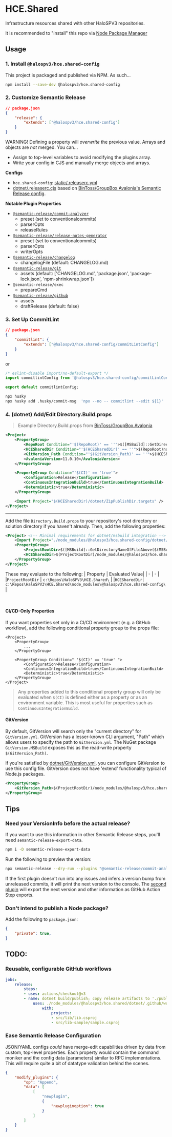 # HCE.Shared

Infrastructure resources shared with other HaloSPV3 repositories.

It is recommended to "install" this repo via [Node Package Manager](#npm)

## Usage

### 1. Install `@halospv3/hce.shared-config`

This project is packaged and published via NPM. As such...

```sh
npm install --save-dev @halospv3/hce.shared-config
```

### 2. Customize Semantic Release

```json
// package.json
{
	"release": {
		"extends": ["@halospv3/hce.shared-config"]
	}
}
```

WARNING! Defining a property will _overwrite_ the previous value. Arrays and objects are _not_
merged. You can...

- Assign to top-level variables to avoid modifying the plugins array.
- Write your config in CJS and manually merge objects and arrays.

**Configs**

- `hce.shared-config`: [static/.releaserc.yml](static/.releaserc.yml)
- [dotnet/.releaserc.cjs](dotnet/.releaserc.cjs) based on [BinToss/GroupBox.Avalonia's Semantic Release config](https://github.com/BinToss/GroupBox.Avalonia).

**Notable Plugin Properties**

- [`@semantic-release/commit-analyzer`](https://github.com/semantic-release/commit-analyzer#options)
	- preset (set to conventionalcommits)
	- parserOpts
	- releaseRules
- [`@semantic-release/release-notes-generator`](https://github.com/semantic-release/release-notes-generator#options)
	- preset (set to conventionalcommits)
	- parserOpts
	- writerOpts
- [`@semantic-release/changelog`](https://github.com/semantic-release/changelog#options)
	- changelogFile (default: CHANGELOG.md)
- [`@semantic-release/git`](https://github.com/semantic-release/git#options)
	- assets (default: ['CHANGELOG.md', 'package.json', 'package-lock.json', 'npm-shrinkwrap.json'])
- `@semantic-release/exec`
	- prepareCmd
- [`@semantic-release/github`](https://github.com/semantic-release/github#options)
	- assets
	- draftRelease (default: false)

### 3. Set Up CommitLint

```json
// package.json
{
	"commitlint": {
		"extends": ["@halospv3/hce.shared-config/commitLintConfig"]
	}
}
```
or

```ts
/* eslint-disable import/no-default-export */
import commitlintConfig from '@halospv3/hce.shared-config/commitLintConfig';

export default commitlintConfig;
```

```sh
npx husky
npx husky add .husky/commit-msg  'npx --no -- commitlint --edit ${1}'
```

### 4. (dotnet) Add/Edit Directory.Build.props

> Example Directory.Build.props from [BinToss/GroupBox.Avalonia](https://github.com/BinToss/GroupBox.Avalonia)

```xml
<Project>
	<PropertyGroup>
		<RepoRoot Condition="'$(RepoRoot)' == ''">$([MSBuild]::GetDirectoryNameOfFileAbove($(MSBuildThisFileDirectory), '.git/index'))</RepoRoot>
		<HCESharedDir Condition="'$(HCESharedDir)' == ''">$(RepoRoot)node_modules/@halospv3/hce.shared-config/</HCESharedDir>
		<GitVersion_Path Condition="'$(GitVersion_Path)' == ''">$(HCESharedDir)GitVersion.yml</GitVersion_Path>
		<AvaloniaVersion>11.0.10</AvaloniaVersion>
	</PropertyGroup>

	<PropertyGroup Condition="'$(CI)' == 'true'">
		<Configuration>Release</Configuration>
		<ContinuousIntegrationBuild>true</ContinuousIntegrationBuild>
		<Deterministic>true</Deterministic>
	</PropertyGroup>

	<Import Project="$(HCESharedDir)/dotnet/ZipPublishDir.targets" />
</Project>
```

---

Add the file `Directory.Build.props` to your repository's root directory or solution directory if
you haven't already. Then, add the following properties:

```xml
<Project> <!-- Minimal requirements for dotnet/msbuild integration -->
	<Import Project="./node_modules/@halospv3/hce.shared-config/dotnet/ZipPublishDir.targets" />
	<PropertyGroup>
		<ProjectRootDir>$([MSBuild]::GetDirectoryNameOfFileAbove($(MSBuildThisFileDirectory), '.git/index'))</ProjectRootDir>
		<HCESharedDir>$(ProjectRootDir)/node_modules/@halospv3/hce.shared-config/</HCESharedDir>
	</PropertyGroup>
</Project>
```

These may evaluate to the following:
| Property | Evaluated Value|
| - | - |
|`ProjectRootDir` | `c:\Repos\HaloSPV3\HCE.Shared\` |
|`HCESharedDir`| `c:\Repos\HaloSPV3\HCE.Shared\node_modules\@halospv3\hce.shared-config\` |

<br/>

#### CI/CD-Only Properties

If you want properties set only in a CI/CD environment (e.g. a GitHub workflow), add the following
conditional property group to the props file:

```xml, diff
<Project>
	<PropertyGroup>
		...
	</PropertyGroup>

	<PropertyGroup Condition=" '$(CI)' == 'true' ">
		<Configuration>Release</Configuration>
		<ContinuousIntegrationBuild>true</ContinuousIntegrationBuild>
		<Deterministic>true</Deterministic>
	</PropertyGroup>
</Project>
```

> Any properties added to this conditional property group will only be evaluated when `$(CI)` is
> defined either as a property or as an environment variable. This is most useful for properties
> such as `ContinuousIntegrationBuild`.

#### GitVersion

By default, GitVersion will search only the "current directory" for `GitVersion.yml`. GitVersion has
a lesser-known CLI argument, "Path" which allows users to specify the path to `GitVersion.yml`. The
NuGet package `GitVersion.MSBuild` exposes this as the read-write property `$(GitVersion_Path)`.

If you're satisfied by [dotnet/GitVersion.yml](dotnet/GitVersion.yml), you can configure GitVersion
to use this config file. GitVersion does not have 'extend' functionality typical of Node.js
packages.

```xml
<PropertyGroup>
	<GitVersion_Path>$(ProjectRootDir)/node_modules/@halospv3/hce.shared-config/dotnet/GitVersion.yml</GitVersion_Path>
</PropertyGroup>
```

## Tips

### Need your VersionInfo before the actual release?

If you want to use this information in other Semantic Release steps, you'll need
`semantic-release-export-data`.

```sh
npm i -D semantic-release-export-data
```

Run the following to preview the version:

```sh
npx semantic-release --dry-run --plugins "@semantic-release/commit-analyzer,semantic-release-export-data"
```

If the first plugin doesn't run into any issues and infers a version bump from unreleased commits,
it will print the next version to the console. The
[second plugin](https://github.com/felipecrs/semantic-release-export-data#readme) will export the
next version and other information as GitHub Action Step exports.

### Don't intend to publish a Node package?

Add the following to `package.json`:

```json
{
	"private": true,
}
```

## TODO:

### Reusable, configurable GitHub workflows

```yml
jobs:
	release:
		steps:
		- uses: actions/checkout@v3
		- name: dotnet build/publish; copy release artifacts to './publish/'
			uses: ./node_modules/@halospv3/hce.shared/dotnet/.github/workflows/dotnet-release.yml
				with:
					projects:
					- src/lib/lib.csproj
					- src/lib-sample/sample.csproj
```

### Ease Semantic Release Configuration

JSON/YAML configs _could_ have merge-edit capabilities driven by data from custom, top-level
properties. Each property would contain the command moniker and the config data (parameters) similar
to RPC implementations. This will require quite a bit of datatype validation behind the scenes.

```json
{
	"modify_plugins": {
		"op": "Append",
		"data": [
			[
				"newplugin",
				{
					"newpluginoption": true
				}
			]
		]
	}
}
```
